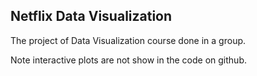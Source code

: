 ## Netflix Data Visualization

The project of Data Visualization course done in a group.

Note interactive plots are not show in the code on github.
